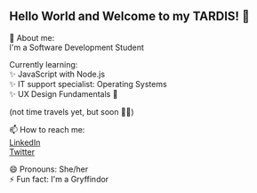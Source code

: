 ## Hello World and Welcome to my TARDIS! :blue_heart:  


👾   About me:  
I'm a Software Development Student  

Currently learning:  
:sparkles: JavaScript with Node.js  
:sparkles: IT support specialist: Operating Systems  
:sparkles: UX Design Fundamentals 🦄

(not time travels yet, but soon :woman_astronaut:)

📫 How to reach me:  
[LinkedIn](https://www.linkedin.com/in/fatima-gloria-025830238/)  
[Twitter](https://twitter.com/jaglo_095)  

😄 Pronouns: She/her  
⚡ Fun fact: I'm a Gryffindor 
